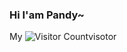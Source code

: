 ### Hi I'am Pandy~  
My ![Visitor Count](https://profile-counter.glitch.me/PandyYang/count.svg)visotor
